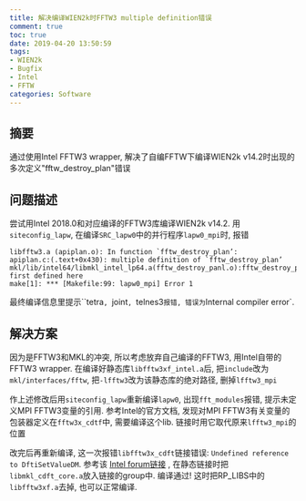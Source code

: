 ```yaml
---
title: 解决编译WIEN2k时FFTW3 multiple definition错误
comment: true
toc: true
date: 2019-04-20 13:50:59
tags:
- WIEN2k
- Bugfix
- Intel
- FFTW
categories: Software
---
```


## 摘要

通过使用Intel FFTW3 wrapper, 解决了自编FFTW下编译WIEN2k v14.2时出现的多次定义"fftw_destroy_plan"错误

<!--more-->

## 问题描述

尝试用Intel 2018.0和对应编译的FFTW3库编译WIEN2k v14.2. 用`siteconfig_lapw`, 在编译`SRC_lapw0`中的并行程序`lapw0_mpi`时, 报错

```
libfftw3.a (apiplan.o): In function `fftw_destroy_plan’:
apiplan.c:(.text+0x430): multiple definition of `fftw_destroy_plan’
mkl/lib/intel64/libmkl_intel_lp64.a(fftw_destroy_panl.o):fftw_destroy_plan.c(.text+0x0): first defined here
make[1]: *** [Makefile:99: lapw0_mpi] Error 1
```

最终编译信息里提示``tetra`, `joint`, `telnes3`报错, 错误为`Internal compiler error`.



## 解决方案

因为是FFTW3和MKL的冲突, 所以考虑放弃自己编译的FFTW3, 用Intel自带的FFTW3 wrapper. 在编译好静态库`libfftw3xf_intel.a`后, 把`include`改为`mkl/interfaces/fftw`, 把`-lfftw3`改为该静态库的绝对路径, 删掉`lfftw3_mpi`

作上述修改后用`siteconfig_lapw`重新编译`lapw0`, 出现`fft_modules`报错, 提示未定义MPI FFTW3变量的引用. 参考Intel的官方文档, 发现对MPI FFTW3有关变量的包装器定义在`fftw3x_cdtf`中, 需要编译这个lib. 链接时用它取代原来`lfftw3_mpi`的位置 

改完后再重新编译, 这一次报错`libfftw3x_cdft`链接错误: `Undefined reference to DftiSetValueDM`. 参考该 [Intel forum链接](https://software.intel.com/en-us/forums/intel-math-kernel-library/topic/284696) , 在静态链接时把`libmkl_cdft_core.a`放入链接的group中. 编译通过! 这时把RP_LIBS中的`libfftw3xf.a`去掉, 也可以正常编译. 